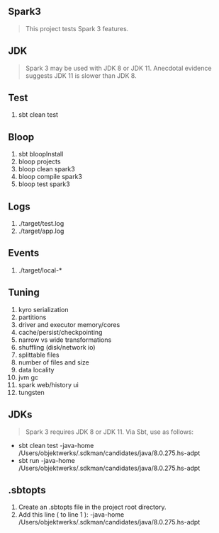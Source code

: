 Spark3
------
>This project tests Spark 3 features.

JDK
---
>Spark 3 may be used with JDK 8 or JDK 11. Anecdotal evidence suggests JDK 11 is slower than JDK 8.

Test
----
1. sbt clean test

Bloop
-----
1. sbt bloopInstall
2. bloop projects
3. bloop clean spark3
4. bloop compile spark3
5. bloop test spark3

Logs
----
1. ./target/test.log
2. ./target/app.log

Events
------
1. ./target/local-*

Tuning
------
1. kyro serialization
2. partitions
3. driver and executor memory/cores
4. cache/persist/checkpointing
5. narrow vs wide transformations
6. shuffling (disk/network io)
7. splittable files
8. number of files and size
9. data locality
10. jvm gc
11. spark web/history ui
12. tungsten

JDKs
----
>Spark 3 requires JDK 8 or JDK 11. Via Sbt, use as follows:

* sbt clean test -java-home /Users/objektwerks/.sdkman/candidates/java/8.0.275.hs-adpt
* sbt run -java-home /Users/objektwerks/.sdkman/candidates/java/8.0.275.hs-adpt

.sbtopts
--------
1. Create an .sbtopts file in the project root directory.
2. Add this line ( to line 1 ): -java-home /Users/objektwerks/.sdkman/candidates/java/8.0.275.hs-adpt
